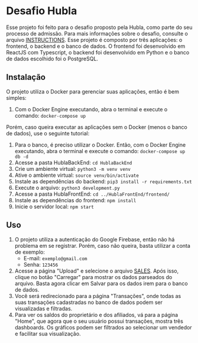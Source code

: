 # Desafio Hubla

Esse projeto foi feito para o desafio proposto pela Hubla, como parte do seu
processo de admissão. Para mais informações sobre o desafio, consulte o arquivo
[INSTRUCTIONS](instructions.md). Esse projeto é composto por três aplicações: o
frontend, o backend e o banco de dados. O frontend foi desenvolvido em ReactJS
com Typescript, o backend foi desenvolvido em Python e o banco de dados
escolhido foi o PostgreSQL.

## Instalação

O projeto utiliza o Docker para gerenciar suas aplicações, então é bem simples:

1. Com o Docker Engine executando, abra o terminal e execute o comando:
   `docker-compose up`

Porém, caso queira executar as aplicações sem o Docker (menos o banco de dados),
use o seguinte tutorial:

1. Para o banco, é preciso utilizar o Docker. Então, com o Docker Engine
   executando, abra o terminal e execute o comando: `docker-compose up db -d`
2. Acesse a pasta HublaBackEnd: `cd HublaBackEnd`
3. Crie um ambiente virtual: `python3 -m venv venv`
4. Ative o ambiente virtual: `source venv/bin/activate`
5. Instale as dependências do backend: `pip3 install -r requirements.txt`
6. Execute o arquivo: `python3 development.py`
7. Acesse a pasta HublaFrontEnd: `cd ../HublaFrontEnd/frontend/`
8. Instale as dependências do frontend: `npm install`
9. Inicie o servidor local: `npm start`

## Uso

1. O projeto utiliza a autenticação do Google Firebase, então não há problema em
   se registrar. Porém, caso não queira, basta utilizar a conta de exemplo:
   - E-mail: `exemplo@gmail.com`
   - Senha: `123456`
2. Acesse a página "Upload" e selecione o arquivo [SALES](sales.txt). Após isso,
   clique no botão "Carregar" para mostrar os dados parseados do arquivo. Basta
   agora clicar em Salvar para os dados irem para o banco de dados.
3. Você será redirecionado para a página "Transações", onde todas as suas
   transações cadastradas no banco de dados podem ser visualizadas e filtradas.
4. Para ver os saldos do proprietário e dos afiliados, vá para a página "Home",
   que agora que o seu usuário possui transações, mostra três dashboards. Os
   gráficos podem ser filtrados ao selecionar um vendedor e facilitar sua
   visualização.
